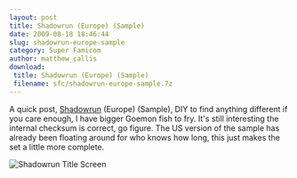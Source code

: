 ```yaml
---
layout: post
title: Shadowrun (Europe) (Sample)
date: 2009-08-18 18:46:44
slug: shadowrun-europe-sample
category: Super Famicom
author: matthew_callis
download:
 title: Shadowrun (Europe) (Sample)
 filename: sfc/shadowrun-europe-sample.7z
---
```


A quick post, [Shadowrun](http://superfamicom.org/info/shadowrun/ "Shadowrun") (Europe) (Sample), DIY to find anything different if you care enough, I have bigger Goemon fish to fry. It's still interesting the internal checksum is correct, go figure. The US version of the sample has already been floating around for who knows how long, this just makes the set a little more complete.

![Shadowrun Title Screen](https://snes.in/screenshots/shadowrun/shadowrun.0.png "Shadowrun Title Screen")
